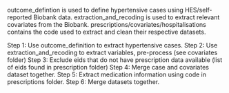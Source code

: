 outcome_defintion is used to define hypertensive cases using HES/self-reported Biobank data.
extraction_and_recoding is used to extract relevant covariates from the Biobank.
prescriptions/covariates/hospitalisations contains the code used to extract and clean their respective datasets.

Step 1: Use outcome_definition to extract hypertensive cases.
Step 2: Use extraction_and_recoding to extract variables, pre-process (see covariates folder)
Step 3: Exclude eids that do not have prescription data available (list of eids found in prescription folder)
Step 4: Merge case and covariates dataset together.
Step 5: Extract medication information using code in prescriptions folder.
Step 6: Merge datasets together.

